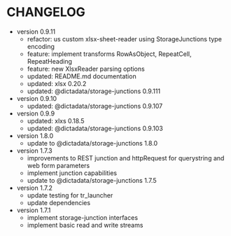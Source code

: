# CHANGELOG

- version 0.9.11
  - refactor: us custom xlsx-sheet-reader using StorageJunctions type encoding
  - feature: implement transforms RowAsObject, RepeatCell, RepeatHeading
  - feature: new XlsxReader parsing options
  - updated: README.md documentation
  - updated: xlsx 0.20.2
  - updated: @dictadata/storage-junctions 0.9.111
- version 0.9.10
  - updated: @dictadata/storage-junctions 0.9.107
- version 0.9.9
  - updated: xlxs 0.18.5
  - updated: @dictadata/storage-junctions 0.9.103
- version 1.8.0
  - update to @dictadata/storage-junctions 1.8.0
- version 1.7.3
  - improvements to REST junction and httpRequest for querystring and web form parameters
  - implement junction capabilities
  - update to @dictadata/storage-junctions 1.7.5
- version 1.7.2
  - update testing for tr_launcher
  - update dependencies
- version 1.7.1
  - implement storage-junction interfaces
  - implement basic read and write streams
